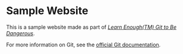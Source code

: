# Sample Website

This is a sample website made as part of [*Learn Enough(TM) Git to Be Dangerous*](http://www.learnenough.com/git-tutorial).

For more information on Git, see the
[official Git documentation](https://git-scm.com/).
